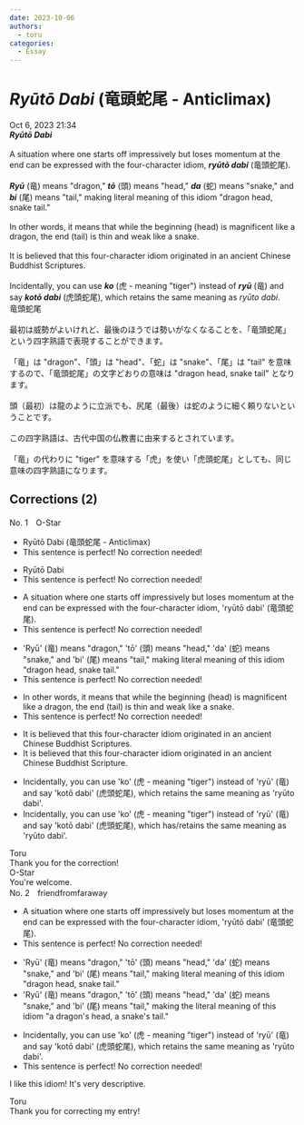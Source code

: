 ```yaml
---
date: 2023-10-06
authors:
  - toru
categories:
  - Essay
---
```


<h1 id="subject_show"><strong><em>Ryūtō Dabi</strong></em> (竜頭蛇尾 - Anticlimax)</h1>
<div class="date">Oct 6, 2023 21:34</div>
<div id="post"><div id="body_show_ori">
<strong><em>Ryūtō Dabi</strong></em><br/><br/>A situation where one starts off impressively but loses momentum at the end can be expressed with the four-character idiom, <strong><em>ryūtō dabi</em></strong> (竜頭蛇尾).<br/><br/><strong><em>Ryū</em></strong> (竜) means "dragon," <strong><em>tō</em></strong> (頭) means "head," <strong><em>da</em></strong> (蛇) means "snake," and <strong><em>bi</em></strong> (尾) means "tail," making literal meaning of this idiom "dragon head, snake tail."<br/><br/>In other words, it means that while the beginning (head) is magnificent like a dragon, the end (tail) is thin and weak like a snake.<br/><br/>It is believed that this four-character idiom originated in an ancient Chinese Buddhist Scriptures.<br/><br/>Incidentally, you can use <strong><em>ko</em></strong> (虎 - meaning "tiger") instead of <strong><em>ryū</em></strong> (竜) and say <strong><em>kotō dabi</em></strong> (虎頭蛇尾), which retains the same meaning as <em>ryūto dabi</em>.
</div></div>

<!-- more -->

<div id="post_ja"><div id="body_show_mo">
竜頭蛇尾<br/><br/>最初は威勢がよいけれど、最後のほうでは勢いがなくなることを、「竜頭蛇尾」という四字熟語で表現することができます。<br/><br/>「竜」は "dragon"、「頭」は "head"、「蛇」は "snake"、「尾」は "tail" を意味するので、「竜頭蛇尾」の文字どおりの意味は "dragon head, snake tail" となります。<br/><br/>頭（最初）は龍のように立派でも、尻尾（最後）は蛇のように細く頼りないということです。<br/><br/>この四字熟語は、古代中国の仏教書に由来するとされています。<br/><br/>「竜」の代わりに "tiger" を意味する「虎」を使い「虎頭蛇尾」としても、同じ意味の四字熟語になります。
</div></div>

## Corrections (2)
<div id="block"><div class="first_name"> No. 1　<span class="just_name">O-Star</span></div><div id="block2">
<ul class="correction_field">
<li class="incorrect">Ryūtō Dabi (竜頭蛇尾 - Anticlimax)</li>
<li class="corrected perfect">This sentence is perfect! No correction needed!</li>
</ul>
<ul class="correction_field">
<li class="incorrect">Ryūtō Dabi</li>
<li class="corrected perfect">This sentence is perfect! No correction needed!</li>
</ul>
<ul class="correction_field">
<li class="incorrect">A situation where one starts off impressively but loses momentum at the end can be expressed with the four-character idiom, 'ryūtō dabi' (竜頭蛇尾).</li>
<li class="corrected perfect">This sentence is perfect! No correction needed!</li>
</ul>
<ul class="correction_field">
<li class="incorrect">'Ryū' (竜) means "dragon," 'tō' (頭) means "head," 'da' (蛇) means "snake," and 'bi' (尾) means "tail," making literal meaning of this idiom "dragon head, snake tail."</li>
<li class="corrected perfect">This sentence is perfect! No correction needed!</li>
</ul>
<ul class="correction_field">
<li class="incorrect">In other words, it means that while the beginning (head) is magnificent like a dragon, the end (tail) is thin and weak like a snake.</li>
<li class="corrected perfect">This sentence is perfect! No correction needed!</li>
</ul>
<ul class="correction_field">
<li class="incorrect">It is believed that this four-character idiom originated in an ancient Chinese Buddhist Scriptures.</li>
<li class="corrected correct">
It is believed that this four-character idiom originated in an ancient Chinese Buddhist <span class="f_bold">Scripture.</span>
</li>
</ul>
<ul class="correction_field">
<li class="incorrect">Incidentally, you can use 'ko' (虎 - meaning "tiger") instead of 'ryū' (竜) and say 'kotō dabi' (虎頭蛇尾), which retains the same meaning as 'ryūto dabi'.</li>
<li class="corrected correct">
Incidentally, you can use 'ko' (虎 - meaning "tiger") instead of 'ryū' (竜) and say 'kotō dabi' (虎頭蛇尾), which <span class="f_blue">has/retains</span> the same meaning as 'ryūto dabi'.
</li>
</ul>
</div><div class="name"><span class="just_name">Toru</span><br>
Thank you for the correction!
</div>
<div class="name"><span class="just_name">O-Star</span><br>
You're welcome.
</div>
</div>
<div id="block"><div class="first_name"> No. 2　<span class="just_name">friendfromfaraway</span></div><div id="block2">
<ul class="correction_field">
<li class="incorrect">A situation where one starts off impressively but loses momentum at the end can be expressed with the four-character idiom, 'ryūtō dabi' (竜頭蛇尾).</li>
<li class="corrected perfect">This sentence is perfect! No correction needed!</li>
</ul>
<ul class="correction_field">
<li class="incorrect">'Ryū' (竜) means "dragon," 'tō' (頭) means "head," 'da' (蛇) means "snake," and 'bi' (尾) means "tail," making literal meaning of this idiom "dragon head, snake tail."</li>
<li class="corrected correct">
'Ryū' (竜) means "dragon," 'tō' (頭) means "head," 'da' (蛇) means "snake," and 'bi' (尾) means "tail," making <span class="f_blue">the </span>literal meaning of this idiom "<span class="f_blue">a </span>dragon's head, <span class="f_blue">a </span>snake's tail."
</li>
</ul>
<ul class="correction_field">
<li class="incorrect">Incidentally, you can use 'ko' (虎 - meaning "tiger") instead of 'ryū' (竜) and say 'kotō dabi' (虎頭蛇尾), which retains the same meaning as 'ryūto dabi'.</li>
<li class="corrected perfect">This sentence is perfect! No correction needed!</li>
</ul>
<p class="comment_small">
 I like this idiom! It's very descriptive.
</p>

</div><div class="name"><span class="just_name">Toru</span><br>
Thank you for correcting my entry!
</div>
</div>
